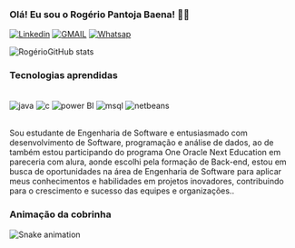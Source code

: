 
### Olá! Eu sou o Rogério Pantoja Baena! 👋🏾

[![Linkedin](https://img.shields.io/badge/LinkedIn-0077B5?style=for-the-badge&logo=linkedin&logoColor=white)](https://www.linkedin.com/in/rog%C3%A9rio-baena-14637a65/)
[![GMAIL](https://img.shields.io/badge/Gmail-D14836?style=for-the-badge&logo=gmail&logoColor=white)](https://mail.google.com/mail/u/1/#inbox)
[![Whatsap](https://img.shields.io/badge/WhatsApp-25D366?style=for-the-badge&logo=whatsapp&logoColor=white)](https://web.whatsapp.com/)

![RogérioGitHub stats](https://github-readme-stats.vercel.app/api?username=rogeriopbaena&show_icons=true&theme=dracula)

### Tecnologias aprendidas

<div style="diplay: inline_block"><br/>
<img align="center" alt="java" src="https://img.shields.io/badge/Java-ED8B00?style=for-the-badge&logo=openjdk&logoColor=white" />
<img align="center" alt="c" src="https://img.shields.io/badge/C-00599C?style=for-the-badge&logo=c&logoColor=white" />
<img align="center" alt="power BI" src="https://img.shields.io/badge/Power%20BI-Certified-brightgreen" />
<img align="center" alt="msql" src="https://img.shields.io/badge/MySQL-00000F?style=for-the-badge&logo=mysql&logoColor=white" />
<img align="center" alt="netbeans" src="https://img.shields.io/badge/NetBeans-blue" />
</div><br/>

Sou estudante de Engenharia de Software e entusiasmado com desenvolvimento de Software, programação e análise de dados, ao de também estou participando do programa One Oracle Next Education em pareceria com alura, aonde escolhi pela formação de Back-end, estou em busca de oportunidades na área de Engenharia de Software para aplicar meus conhecimentos e habilidades em projetos inovadores, contribuindo para o crescimento e sucesso das equipes e organizações..

### Animação da cobrinha

![Snake animation](https://github.com/Rogeriopbaena/rogeriopbaena/blob/output/github-snake.svg)






<!--
**rogeriopbaena/rogeriopbaena** is a ✨ _special_ ✨ repository because its `README.md` (this file) appears on your GitHub profile.

Here are some ideas to get you started:

- 🔭 I’m currently working on ...
- 🌱 I’m currently learning ...
- 👯 I’m looking to collaborate on ...
- 🤔 I’m looking for help with ...
- 💬 Ask me about ...
- 📫 How to reach me: ...
- 😄 Pronouns: ...
- ⚡ Fun fact: ...
-->
